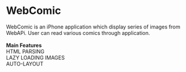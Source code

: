# WebComic
WebComic is an iPhone application which display series of images from WebAPi. User can read various comics through application.</br></br>
<b>Main Features </b> </br>
HTML PARSING </br>
LAZY LOADING IMAGES </br>
AUTO-LAYOUT
